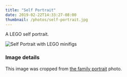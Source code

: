 ```yaml
---
title: "Self Portrait"
date: 2019-02-22T14:33:27-08:00
thumbnail: /photos/self-portrait.jpg
---
```


A LEGO self portrait.

<!--more-->

![Self Portrait with LEGO minifigs](/photos/self-portrait.jpg)

### Image details
This image was cropped from <a href="../family_portrait">the family portrait</a> photo.